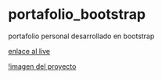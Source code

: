 # portafolio_bootstrap
portafolio personal desarrollado en bootstrap

[enlace al live](https://nperea-dev.netlify.app/)


[!imagen del proyecto](https://drive.google.com/file/d/1sxsdNC8LjhTLOZ-RmPTEJp03RkMZ57t1/view?usp=sharing)

